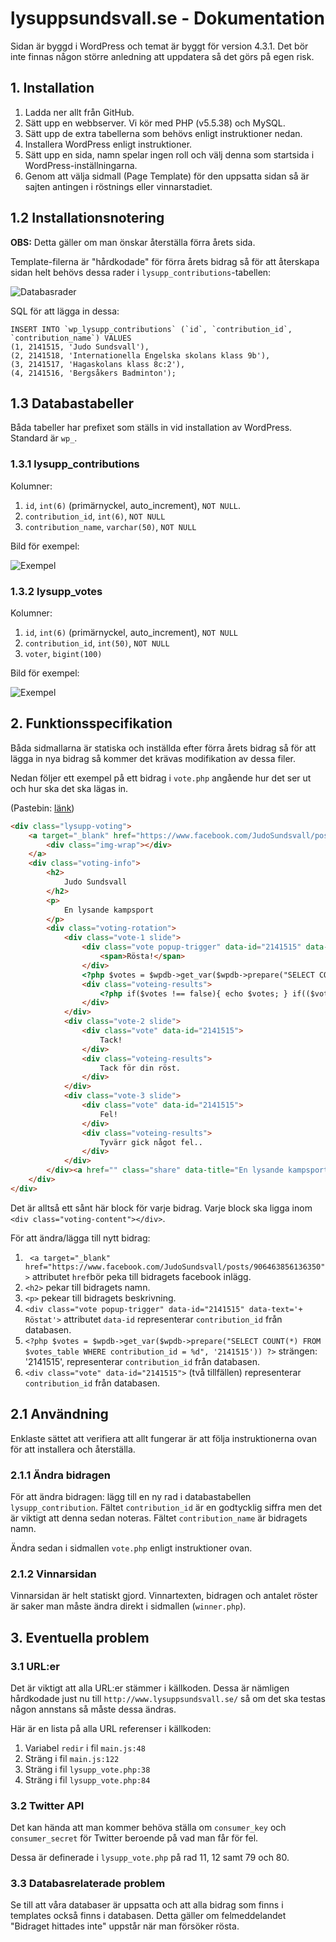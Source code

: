 # lysuppsundsvall.se - Dokumentation

Sidan är byggd i WordPress och temat är byggt för version 4.3.1. Det bör inte finnas någon större anledning att uppdatera så det görs på egen risk.

## 1. Installation
1. Ladda ner allt från GitHub.
2. Sätt upp en webbserver. Vi kör med PHP (v5.5.38) och MySQL.
3. Sätt upp de extra tabellerna som behövs enligt instruktioner nedan.
4. Installera WordPress enligt instruktioner.
5. Sätt upp en sida, namn spelar ingen roll och välj denna som startsida i WordPress-inställningarna.
6. Genom att välja sidmall (Page Template) för den uppsatta sidan så är sajten antingen i röstnings eller vinnarstadiet.

## 1.2 Installationsnotering

__OBS:__ Detta gäller om man önskar återställa förra årets sida.

Template-filerna är "hårdkodade" för förra årets bidrag så för att återskapa sidan helt behövs dessa rader i `lysupp_contributions`-tabellen:

![Databasrader](http://image.prntscr.com/image/283c1f6285064e8084181e568dfa29b4.png "Förra årets bidrag")

SQL för att lägga in dessa:
```
INSERT INTO `wp_lysupp_contributions` (`id`, `contribution_id`, `contribution_name`) VALUES
(1, 2141515, 'Judo Sundsvall'),
(2, 2141518, 'Internationella Engelska skolans klass 9b'),
(3, 2141517, 'Hagaskolans klass 8c:2'),
(4, 2141516, 'Bergsåkers Badminton');
```

## 1.3 Databastabeller

Båda tabeller har prefixet som ställs in vid installation av WordPress. Standard är `wp_`.

### 1.3.1 lysupp_contributions

Kolumner:
1. `id`, `int(6)` (primärnyckel, auto_increment), `NOT NULL`.
2. `contribution_id`, `int(6)`, `NOT NULL`
3. `contribution_name`, `varchar(50)`, `NOT NULL`

Bild för exempel:

![Exempel](http://image.prntscr.com/image/f134d521b4784f6683991ec78c6b8b5e.png "lysupp_contributions")

### 1.3.2 lysupp_votes

Kolumner:

1. `id`, `int(6)` (primärnyckel, auto_increment), `NOT NULL`
2. `contribution_id`, `int(50)`, `NOT NULL`
3. `voter`, `bigint(100)`

Bild för exempel:

![Exempel](http://image.prntscr.com/image/8765afd3755b4ac49f88f5cf252a0a66.png "lysupp_votes")

## 2. Funktionsspecifikation

Båda sidmallarna är statiska och inställda efter förra årets bidrag så för att lägga in nya bidrag så kommer det krävas modifikation av dessa filer.

Nedan följer ett exempel på ett bidrag i `vote.php` angående hur det ser ut och hur ska det ska lägas in.

(Pastebin: [länk](http://pastebin.com/bKumUCr8))

```html
<div class="lysupp-voting">
    <a target="_blank" href="https://www.facebook.com/JudoSundsvall/posts/906463856136350">
        <div class="img-wrap"></div>
    </a>
    <div class="voting-info">
        <h2>
            Judo Sundsvall
        </h2>
        <p>
            En lysande kampsport
        </p>
        <div class="voting-rotation">
            <div class="vote-1 slide">
                <div class="vote popup-trigger" data-id="2141515" data-text='+ Röstat'>
                    <span>Rösta!</span>
                </div>
                <?php $votes = $wpdb->get_var($wpdb->prepare("SELECT COUNT(*) FROM $votes_table WHERE contribution_id = %d", '2141515')) ?>
                <div class="voteing-results">
                    <?php if($votes !== false){ echo $votes; } if(($votes > 1) || ($votes == 0)){ echo ' Röster'; } else { echo ' Röst'; } ?>
                </div>
            </div>
            <div class="vote-2 slide">
                <div class="vote" data-id="2141515">
                    Tack!
                </div>
                <div class="voteing-results">
                    Tack för din röst.
                </div>
            </div>
            <div class="vote-3 slide">
                <div class="vote" data-id="2141515">
                    Fel!
                </div>
                <div class="voteing-results">
                    Tyvärr gick något fel..
                </div>
            </div>
        </div><a href="" class="share" data-title="En lysande kampsport" data-desc="Judo Sundsvall" data-image="http://www.lysuppsundsvall.nu/wp-content/uploads/2016/01/12376735_906463856136350_2846029237074411243_n.jpg"><span>Dela p&aring; Facebook</span></a>
    </div>
</div>
```

Det är alltså ett sånt här block för varje bidrag. Varje block ska ligga inom `<div class="voting-content"></div>`.

För att ändra/lägga till nytt bidrag:

1. ` <a target="_blank" href="https://www.facebook.com/JudoSundsvall/posts/906463856136350">` attributet `href`bör peka till bidragets facebook inlägg.
2. `<h2>` pekar till bidragets namn.
3. `<p>` pekear till bidragets beskrivning.
3. `<div class="vote popup-trigger" data-id="2141515" data-text='+ Röstat'>` attributet `data-id` representerar `contribution_id` från databasen.
4. `<?php $votes = $wpdb->get_var($wpdb->prepare("SELECT COUNT(*) FROM $votes_table WHERE contribution_id = %d", '2141515')) ?>` strängen: '2141515', representerar `contribution_id` från databasen.
5. `<div class="vote" data-id="2141515">` (två tillfällen) representerar `contribution_id` från databasen.

## 2.1 Användning

Enklaste sättet att verifiera att allt fungerar är att följa instruktionerna ovan för att installera och återställa.

### 2.1.1 Ändra bidragen

För att ändra bidragen: lägg till en ny rad i databastabellen `lysupp_contribution`. Fältet `contribution_id` är en godtycklig siffra men det är viktigt att denna sedan noteras. Fältet `contribution_name` är bidragets namn.

Ändra sedan i sidmallen `vote.php` enligt instruktioner ovan.

### 2.1.2 Vinnarsidan

Vinnarsidan är helt statiskt gjord. Vinnartexten, bidragen och antalet röster är saker man måste ändra direkt i sidmallen (`winner.php`).

## 3. Eventuella problem

### 3.1 URL:er

Det är viktigt att alla URL:er stämmer i källkoden. Dessa är nämligen hårdkodade just nu till `http://www.lysuppsundsvall.se/` så om det ska testas någon annstans så måste dessa ändras.

Här är en lista på alla URL referenser i källkoden:

1. Variabel `redir` i fil `main.js:48`
2. Sträng i fil `main.js:122`
3. Sträng i fil `lysupp_vote.php:38`
4. Sträng i fil `lysupp_vote.php:84`

### 3.2 Twitter API

Det kan hända att man kommer behöva ställa om `consumer_key` och `consumer_secret` för Twitter beroende på vad man får för fel.

Dessa är definerade i `lysupp_vote.php` på rad 11, 12 samt 79 och 80.

### 3.3 Databasrelaterade problem

Se till att våra databaser är uppsatta och att alla bidrag som finns i templates också finns i databasen. Detta gäller om felmeddelandet "Bidraget hittades inte" uppstår när man försöker rösta.
